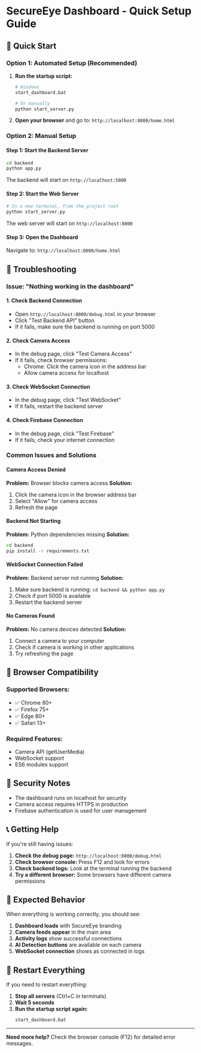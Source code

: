 # SecureEye Dashboard - Quick Setup Guide

## 🚀 Quick Start

### Option 1: Automated Setup (Recommended)
1. **Run the startup script:**
   ```bash
   # Windows
   start_dashboard.bat
   
   # Or manually
   python start_server.py
   ```

2. **Open your browser** and go to: `http://localhost:8000/home.html`

### Option 2: Manual Setup

#### Step 1: Start the Backend Server
```bash
cd backend
python app.py
```
The backend will start on `http://localhost:5000`

#### Step 2: Start the Web Server
```bash
# In a new terminal, from the project root
python start_server.py
```
The web server will start on `http://localhost:8000`

#### Step 3: Open the Dashboard
Navigate to: `http://localhost:8000/home.html`

## 🔧 Troubleshooting

### Issue: "Nothing working in the dashboard"

#### 1. Check Backend Connection
- Open `http://localhost:8000/debug.html` in your browser
- Click "Test Backend API" button
- If it fails, make sure the backend is running on port 5000

#### 2. Check Camera Access
- In the debug page, click "Test Camera Access"
- If it fails, check browser permissions:
  - Chrome: Click the camera icon in the address bar
  - Allow camera access for localhost

#### 3. Check WebSocket Connection
- In the debug page, click "Test WebSocket"
- If it fails, restart the backend server

#### 4. Check Firebase Connection
- In the debug page, click "Test Firebase"
- If it fails, check your internet connection

### Common Issues and Solutions

#### Camera Access Denied
**Problem:** Browser blocks camera access
**Solution:** 
1. Click the camera icon in the browser address bar
2. Select "Allow" for camera access
3. Refresh the page

#### Backend Not Starting
**Problem:** Python dependencies missing
**Solution:**
```bash
cd backend
pip install -r requirements.txt
```

#### WebSocket Connection Failed
**Problem:** Backend server not running
**Solution:**
1. Make sure backend is running: `cd backend && python app.py`
2. Check if port 5000 is available
3. Restart the backend server

#### No Cameras Found
**Problem:** No camera devices detected
**Solution:**
1. Connect a camera to your computer
2. Check if camera is working in other applications
3. Try refreshing the page

## 📱 Browser Compatibility

### Supported Browsers:
- ✅ Chrome 80+
- ✅ Firefox 75+
- ✅ Edge 80+
- ✅ Safari 13+

### Required Features:
- Camera API (getUserMedia)
- WebSocket support
- ES6 modules support

## 🔐 Security Notes

- The dashboard runs on localhost for security
- Camera access requires HTTPS in production
- Firebase authentication is used for user management

## 📞 Getting Help

If you're still having issues:

1. **Check the debug page:** `http://localhost:8000/debug.html`
2. **Check browser console:** Press F12 and look for errors
3. **Check backend logs:** Look at the terminal running the backend
4. **Try a different browser:** Some browsers have different camera permissions

## 🎯 Expected Behavior

When everything is working correctly, you should see:

1. **Dashboard loads** with SecureEye branding
2. **Camera feeds appear** in the main area
3. **Activity logs** show successful connections
4. **AI Detection buttons** are available on each camera
5. **WebSocket connection** shows as connected in logs

## 🔄 Restart Everything

If you need to restart everything:

1. **Stop all servers** (Ctrl+C in terminals)
2. **Wait 5 seconds**
3. **Run the startup script again:**
   ```bash
   start_dashboard.bat
   ```

---

**Need more help?** Check the browser console (F12) for detailed error messages.
